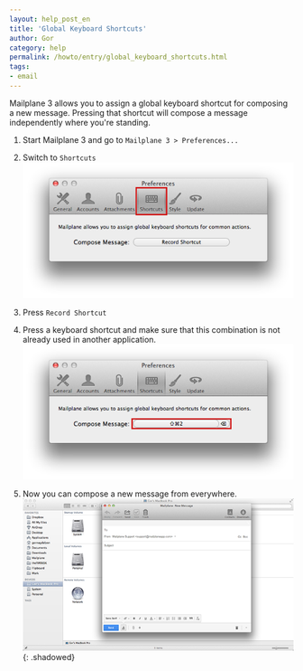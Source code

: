 ```yaml
---
layout: help_post_en
title: 'Global Keyboard Shortcuts'
author: Gor
category: help
permalink: /howto/entry/global_keyboard_shortcuts.html
tags:
- email
---
```


Mailplane 3 allows you to assign a global keyboard shortcut for composing a new message. Pressing that shortcut will compose a message independently where you're standing.

1. Start Mailplane 3 and go to `Mailplane 3 > Preferences...`

2. Switch to `Shortcuts`<br/>
	![screen1](/assets/howto/2013-11-14-global_keyboard_shortcuts/screen1.png)

3. Press `Record Shortcut`

5. Press a keyboard shortcut and make sure that this combination is not already used in another application.<br/>
	![screen2](/assets/howto/2013-11-14-global_keyboard_shortcuts/screen2.png)

6. Now you can compose a new message from everywhere.<br/>
	![screen3](/assets/howto/2013-11-14-global_keyboard_shortcuts/screen3.png){: .shadowed}
